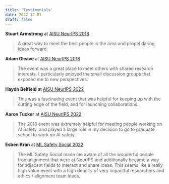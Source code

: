 ```yaml
---
title: 'Testimonials'
date: 2022-12-01
draft: false
---
```


**Stuart Armstrong** at [AISU NeurIPS 2018](https://aisafetyevents.org/events/aisuneurips2018/)

> A great way to meet the best people in the area and propel daring ideas forward.

**Adam Gleave** at [AISU NeurIPS 2018](https://aisafetyevents.org/events/aisuneurips2018/)

> The event was a great place to meet others with shared research interests. I particularly enjoyed the small discussion groups that exposed me to new perspectives.

**Haydn Belfield** at [AISU NeurIPS 2022](https://aisafetyevents.org/events/aisuneurips2022/)

> This was a fascinating event that was helpful for keeping up with the cutting edge of the field, and for launching collaborations.

**Aaron Tucker** at [AISU NeurIPS 2022](https://aisafetyevents.org/events/aisuneurips2022/)

> The 2018 event was extremely helpful for meeting people working on AI Safety, and played a large role in my decision to go to graduate school to work on AI safety.

**Esben Kran** at [ML Safety Social 2022](https://aisafetyevents.org/events/mlsafetysocial2022/)

> The ML Safety Social made me aware of all the wonderful people from alignment that were at NeurIPS and additionally became a way for adjacent fields to interact and share ideas. This seems like a really high value event with a high density of very impactful researchers and ethics / alignment team leads.